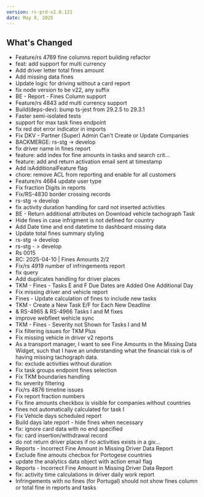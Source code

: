 ```yaml
---
version: rs-prd-v2.0.121
date: May 8, 2025
---
```


## What's Changed
* Feature/rs 4769 fine columns report building refactor
* feat: add support for multi currency
* Add driver letter total fines amount
* Add missing data fines
* Update logic for driving without a card report
* fix node version to be v22, any suffix
* BE - Report - Fines Column support
* Feature/rs 4843 add multi currency support
* Build(deps-dev): bump ts-jest from 29.2.5 to 29.3.1
* Faster semi-isolated tests
* support for max task fines endpoint
* fix red dot error indicator in imports
* Fix DKV - Partner (Super) Admin Can't Create or Update Companies
* BACKMERGE: rs-stg -> develop
* fix driver name in fines report
* feature: add index for fine amounts in tasks and search crit…
* feature: add and return activation email sent at timestamp
* Add isAdditionalFeature flag
* chore: remove ACL from reporting and enable for all customers
* Feature/rs 4684 update user type
* Fix fraction Digits in reports
* Fix/RS-4830 border crossing records
* rs-stg -> develop
* fix activity duration handling for card not inserted activities
* BE - Return additional attributes on Download vehicle tachograph Task
* Hide fines in case infrigment is not defined for country
* Add Date time and end datetime to dashboard missing data
* Update total fines summary styling
* rs-stg -> develop
* rs-stg - > develop
* Rs 0015
* RC: 2025-04-10 | Fines Amounts 2/2
* Fix/rs 4919 number of infringements report
* fix query
* Add duplicates handling for driver places
* TKM - Fines - Tasks E and F Due Dates are Added One Additional Day
* Fix missing driver and vehicle report
* Fines - Update calculation of fines to include new tasks
* TKM - Create a New Task E/F for Each New Deadline
* & RS-4965 & RS-4966 Tasks I and M fixes
* improve webfleet wehicle sync
* TKM - Fines - Severity not Shown for Tasks I and M
* Fix filtering issues for TKM Plus
* Fix missing vehicle in driver v2 reports
* As a transport manager, I want to see Fine Amounts in the Missing Data Widget, such that I have an understanding what the financial risk is of having missing tachograph data.
* fix: exclude activities without duration
* Fix task groups endpoint fines selection
* Fix TKM boundaries handling
* fix severity filtering
* Fix/rs 4876 timeline issues
* Fix report fraction numbers
* Fix fine amounts checkbox is visible for companies without countries
* fines not automatically calculated for task I
* Fix Vehicle days scheduled report
* Build days late report - hide fines when necessary
* fix: ignore card data with no end specified
* fix: card insertion/withdrawal record
* do not return driver places if no activities exists in a giv…
* Reports - Incorrect Fine Amount in Missing Driver Data Report
* Exclude fine amouts checbox for Portogese countries
* update the analytics data object with action email flag
* Reports - Incorrect Fine Amount in Missing Driver Data Report
* fix: activity time calculations in driver daily work report
* Infringements with no fines (for Portugal) should not show fines column or total fine in reports and tasks